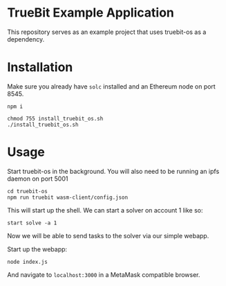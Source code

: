 # TrueBit Example Application

This repository serves as an example project that uses truebit-os as a dependency.

# Installation

Make sure you already have `solc` installed and an Ethereum node on port 8545.

```
npm i

chmod 755 install_truebit_os.sh
./install_truebit_os.sh

```

# Usage

Start truebit-os in the background. You will also need to be running an ipfs daemon on port 5001

```
cd truebit-os
npm run truebit wasm-client/config.json
```

This will start up the shell. We can start a solver on account 1 like so:
```
start solve -a 1
```

Now we will be able to send tasks to the solver via our simple webapp.

Start up the webapp:
```
node index.js
```

And navigate to `localhost:3000` in a MetaMask compatible browser.


